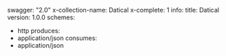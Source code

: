 swagger: "2.0"
x-collection-name: Datical
x-complete: 1
info:
  title: Datical
  version: 1.0.0
schemes:
- http
produces:
- application/json
consumes:
- application/json